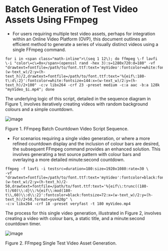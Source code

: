 # Batch Generation of Test Video Assets Using FFmpeg

* For users requiring multiple test video assets, perhaps for integration within an Online Video Platform (OVP), this document outlines an efficient method to generate a series of visually distinct videos using a single FFmpeg command.

~~~```bash
for i in <span class="math-inline">\(seq 1 12\); do ffmpeg \-f lavfi \-i "color\=c\=0x</span>(openssl rand -hex 3):s=1280x720:d=180" -vf "drawtext=fontfile=/path/to/font.ttf:text='myVideo':fontcolor=white:fontsize=72:x=(w-text_w)/2:y=(h-text_h)/2,drawtext=fontfile=/path/to/font.ttf:text='%{eif\:180-t\:d\:2}':fontcolor=white:fontsize=144:x=(w-text_w)/2:y=(h-text_h)/2+100" -c:v libx264 -crf 23 -preset medium -c:a aac -b:a 128k "myVideo_$i.mp4"; done
~~~

The underlying logic of this script, detailed in the sequence diagram in Figure 1, involves iteratively creating videos with random background colours and a simple countdown.

![image](https://github.com/user-attachments/assets/3e5314fa-1ae2-4d7a-aef4-12c7cb1043b5)

Figure 1. FFmpeg Batch Countdown Video Script Sequence.

* For scenarios requiring a single video generation, or where a more refined countdown display and the inclusion of colour bars are desired, the subsequent FFmpeg command provides an enhanced solution. This involves generating a test source pattern with colour bars and overlaying a more detailed minute:second countdown.

~~~```bash
ffmpeg -f lavfi -i testsrc=duration=180:size=1920x1080:rate=30 \
-vf "drawtext=fontfile=/path/to/font.ttf:text='myVideo':fontcolor=black:fontsize=100:x=(w-text_w)/2:y=(h-text_h)/2-50,drawtext=fontfile=/path/to/font.ttf:text='%{eif\\:trunc((180-t)/60)\\:d}\\:%{eif\\:mod(180-t\\,60)\\:d\\:2}':fontcolor=black:fontsize=72:x=(w-text_w)/2:y=(h-text_h)/2+50,format=yuv420p" \
-c:v libx264 -crf 18 -preset veryfast -t 180 myVideo.mp4
~~~

The process for this single video generation, illustrated in Figure 2, involves creating a video with colour bars, a static title, and a minute:second countdown timer.

![image](https://github.com/user-attachments/assets/a1426af1-9634-4f35-9c6f-3bcecae2ef5b)

Figure 2. FFmpeg Single Test Video Asset Generation.

